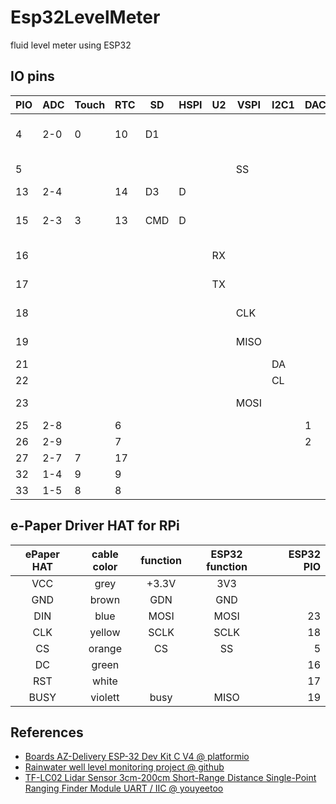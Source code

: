 # Esp32LevelMeter
fluid level meter using ESP32

## IO pins

| PIO | ADC | Touch | RTC | SD | HSPI | U2 | VSPI | I2C1 | DAC | boot | strapping |  assigned   |
|-----|-----|-------|-----|----|------|----|------|------|-----|------|-----------|-------------|
|   4 | 2-0 |    0  |  10 | D1 |      |    |      |      |     |      |           |JSN-SR04 Trig|
|   5 |     |       |     |    |      |    |  SS  |      |     |  PWM |    true   | ePaper CS   |
|  13 | 2-4 |       |  14 | D3 |   D  |    |      |      |     |      |           |             |
|  15 | 2-3 |    3  |  13 | CMD|   D  |    |      |      |     |      |           |JSN-SR04 Echo|
|  16 |     |       |     |    |      | RX |      |      |     |      |           | ePaper DC   |
|  17 |     |       |     |    |      | TX |      |      |     |      |           | ePaper RST  |
|  18 |     |       |     |    |      |    |  CLK |      |     |      |           | ePaper CLK  |
|  19 |     |       |     |    |      |    | MISO |      |     |      |           | ePaper BUSY |
|  21 |     |       |     |    |      |    |      |  DA  |     |      |           |             |
|  22 |     |       |     |    |      |    |      |  CL  |     |      |           |             |
|  23 |     |       |     |    |      |    | MOSI |      |     |      |           | ePaper DIN  |
|  25 | 2-8 |       |   6 |    |      |    |      |      |  1  |      |           |             |
|  26 | 2-9 |       |   7 |    |      |    |      |      |  2  |      |           |             |
|  27 | 2-7 |    7  |  17 |    |      |    |      |      |     |      |           |             |
|  32 | 1-4 |    9  |   9 |    |      |    |      |      |     |      |           |             |
|  33 | 1-5 |    8  |   8 |    |      |    |      |      |     |      |           ||


## e-Paper Driver HAT for RPi

| ePaper HAT | cable color | function | ESP32 function | ESP32 PIO |
|:----------:|:-----------:|:--------:|:--------------:|----------:|
|     VCC    |     grey    |   +3.3V  |       3V3      |           |
|     GND    |    brown    |    GDN   |       GND      |           |
|     DIN    |     blue    |   MOSI   |      MOSI      |        23 |
|     CLK    |    yellow   |   SCLK   |      SCLK      |        18 |
|     CS     |    orange   |    CS    |       SS       |         5 |
|     DC     |    green    |          |                |        16 |
|     RST    |    white    |          |                |        17 |
|    BUSY    |   violett   |   busy   |      MISO      |        19 |

## References

-  [Boards AZ-Delivery ESP-32 Dev Kit C V4 @ platformio](https://docs.platformio.org/en/stable/boards/espressif32/az-delivery-devkit-v4.html)
-  [Rainwater well level monitoring project @ github](https://github.com/RobinR1/waterwell_level_sensor)
-  [TF-LC02 Lidar Sensor 3cm-200cm Short-Range Distance Single-Point Ranging Finder Module UART / IIC @ youyeetoo](https://www.youyeetoo.com/blog/tf-lc02-bxdptflc0201-134)